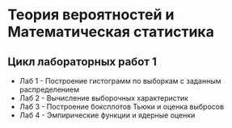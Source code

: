 # Теория вероятностей и Математическая статистика

## Цикл лабораторных работ 1

- Лаб 1 - Построение гистограмм по выборкам с заданным распределением
- Лаб 2 - Вычисление выборочных характеристик
- Лаб 3 - Построение боксплотов Тьюки и оценка выбросов
- Лаб 4 - Эмпирические функции и ядерные оценки
